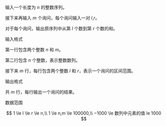 输入一个长度为 $n$ 的整数序列。

接下来再输入 $m$ 个询问，每个询问输入一对 $l$,$r$。

对于每个询问，输出原序列中从第 $l$ 个数到第 $r$ 个数的和。

输入格式

第一行包含两个整数 $n$ 和 $m$。

第二行包含 $n$ 个整数，表示整数数列。

接下来 $m$ 行，每行包含两个整数 $l$ 和 $r$，表示一个询问的区间范围。

输出格式

共 $m$ 行，每行输出一个询问的结果。

数据范围

$$
1 \le l \le r \le n,\\
1 \le n,m \le 100000,\\
−1000 \le 数列中元素的值 le 1000
$$